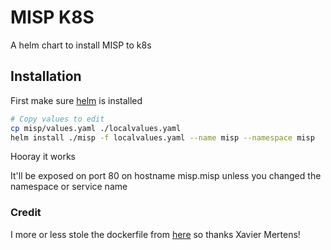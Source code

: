 # MISP K8S

A helm chart to install MISP to k8s

## Installation

First make sure [helm](https://helm.sh/) is installed

```bash
# Copy values to edit
cp misp/values.yaml ./localvalues.yaml
helm install ./misp -f localvalues.yaml --name misp --namespace misp
```

Hooray it works

It'll be exposed on port 80 on hostname misp.misp unless you
changed the namespace or service name

### Credit

I more or less stole the dockerfile from [here](https://github.com/misp/misp-docker)
so thanks Xavier Mertens!
